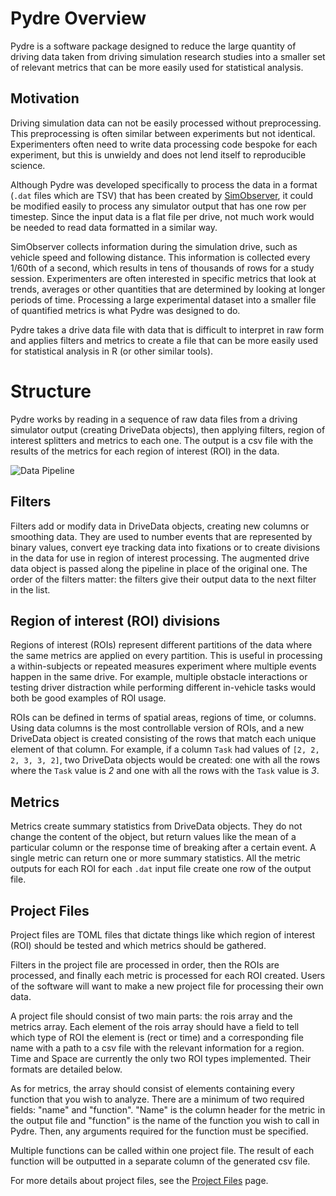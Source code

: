 
# Pydre Overview

Pydre is a software package designed to reduce the large quantity of  driving data taken from driving simulation research studies into a smaller set of relevant metrics that can be more easily used for statistical analysis.

## Motivation

Driving simulation data can not be easily processed without preprocessing. This preprocessing is often similar between experiments but not identical. Experimenters often need to write data processing code bespoke for each experiment, but this is unwieldy and does not lend itself to reproducible science.

Although Pydre was developed specifically to process the data in a format (`.dat` files which are TSV) that has been created by [SimObserver](https://www.faac.com/realtime-technologies/products/simobserver-pro/), it could be modified easily to process any simulator output that has one row per timestep. Since the input data is a flat file per drive, not much work would be needed to read data formatted in a similar way.

SimObserver collects information during the simulation drive, such as vehicle speed and following distance.  This information is collected every 1/60th of a second, which results in tens of thousands of rows for a study session. Experimenters are often interested in specific metrics that look at trends, averages or other quantities that are determined by looking at longer periods of time. Processing a large experimental dataset into a smaller file of quantified metrics is what Pydre was designed to do. 

Pydre takes a drive data file with data that is difficult to interpret in raw form and applies filters and metrics to create a file that can be more easily used for statistical analysis in R (or other similar tools).



# Structure

Pydre works by reading in a sequence of raw data files from a driving simulator output (creating DriveData objects), then applying filters, region of interest splitters and metrics to each one. The output is a csv file with the results of the metrics for each region of interest (ROI) in the data.

![](images/pydre%20data%20pipeline.png "Data Pipeline")

## Filters

Filters add or modify data in DriveData objects, creating new columns or smoothing data. They are used to number events that are represented by binary values, convert eye tracking data into fixations or to create divisions in the data for use in region of interest processing. The augmented drive data object is passed along the pipeline in place of the original one. The order of the filters matter: the filters give their output data to the next filter in the list.

## Region of interest (ROI) divisions

Regions of interest (ROIs) represent different partitions of the data where the same metrics are applied on every partition. This is useful in processing a within-subjects or repeated measures experiment where multiple events happen in the same drive. For example, multiple obstacle interactions or testing driver distraction while performing different in-vehicle tasks would both be good examples of ROI usage. 

ROIs can be defined in terms of spatial areas, regions of time, or columns. Using data columns is the most controllable version of ROIs, and a new DriveData object is created consisting of the rows that match each unique element of that column. For example, if a column `Task` had values of `[2, 2, 2, 3, 3, 2]`, two DriveData objects would be created: one with all the rows where the `Task` value is *2* and one with all the rows with the `Task` value is *3*.

## Metrics

Metrics create summary statistics from DriveData objects. They do not change the content of the object, but return values like the mean of a particular column or the response time of breaking after a certain event. A single metric can return one or more summary statistics. All the metric outputs for each ROI for each `.dat`  input file create one row of the output file. 

## Project Files

Project files are TOML files that dictate things like which region of interest (ROI) should be tested and which metrics should be gathered. 

Filters in the project file are processed in order, then the ROIs are processed, and finally each metric is processed for each ROI created. Users of the software will want to make a new project file for processing their own data.

A project file should consist of two main parts: the rois array and the metrics array. Each element of the rois array should have a field to tell which type of ROI the element is (rect or time) and a corresponding file name with a path to a csv file with the relevant information for a region. Time and Space are currently the only two ROI types implemented. Their formats are detailed below. 

As for metrics, the array should consist of elements containing every function that you wish to analyze. There are a minimum of two required fields: "name" and "function". "Name" is the column header for the metric in the output file and "function" is the name of the function you wish to call in Pydre. Then, any arguments required for the function must be specified. 

Multiple functions can be called within one project file.  The result of each function will be outputted in a separate column of the generated csv file.

For more details about project files, see the [Project Files](explanation/project_files.md) page.


  
